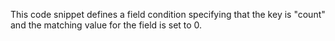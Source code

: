 This code snippet defines a field condition specifying that the key is "count" and the matching value for the field is set to 0.
